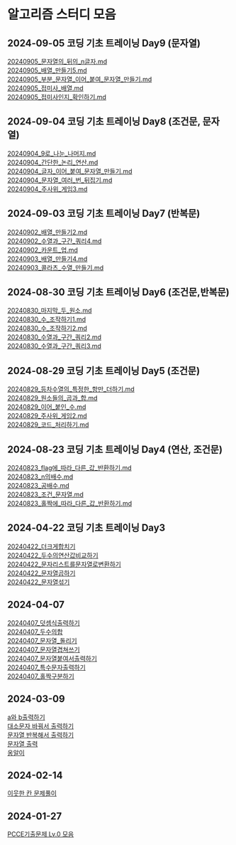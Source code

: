 # 알고리즘 스터디 모음

## 2024-09-05 코딩 기초 트레이닝 Day9 (문자열)
[20240905_문자열의_뒤의_n글자.md](Java%2F20240905_%EB%AC%B8%EC%9E%90%EC%97%B4%EC%9D%98_%EB%92%A4%EC%9D%98_n%EA%B8%80%EC%9E%90.md)<br>
[20240905_배열_만들기5.md](Java%2F20240905_%EB%B0%B0%EC%97%B4_%EB%A7%8C%EB%93%A4%EA%B8%B05.md)<br>
[20240905_부분_문자열_이어_붙여_문자열_만들기.md](Java%2F20240905_%EB%B6%80%EB%B6%84_%EB%AC%B8%EC%9E%90%EC%97%B4_%EC%9D%B4%EC%96%B4_%EB%B6%99%EC%97%AC_%EB%AC%B8%EC%9E%90%EC%97%B4_%EB%A7%8C%EB%93%A4%EA%B8%B0.md)<br>
[20240905_접미사_배열.md](Java%2F20240905_%EC%A0%91%EB%AF%B8%EC%82%AC_%EB%B0%B0%EC%97%B4.md)<br>
[20240905_접미사인지_확인하기.md](Java%2F20240905_%EC%A0%91%EB%AF%B8%EC%82%AC%EC%9D%B8%EC%A7%80_%ED%99%95%EC%9D%B8%ED%95%98%EA%B8%B0.md)

## 2024-09-04 코딩 기초 트레이닝 Day8 (조건문, 문자열)
[20240904_9로_나눈_나머지.md](Java%2F20240904_9%EB%A1%9C_%EB%82%98%EB%88%88_%EB%82%98%EB%A8%B8%EC%A7%80.md)<br>
[20240904_간단한_논리_연산.md](Java%2F20240904_%EA%B0%84%EB%8B%A8%ED%95%9C_%EB%85%BC%EB%A6%AC_%EC%97%B0%EC%82%B0.md)<br>
[20240904_글자_이어_붙여_문자열_만들기.md](Java%2F20240904_%EA%B8%80%EC%9E%90_%EC%9D%B4%EC%96%B4_%EB%B6%99%EC%97%AC_%EB%AC%B8%EC%9E%90%EC%97%B4_%EB%A7%8C%EB%93%A4%EA%B8%B0.md)<br>
[20240904_문자열_여러_번_뒤집기.md](Java%2F20240904_%EB%AC%B8%EC%9E%90%EC%97%B4_%EC%97%AC%EB%9F%AC_%EB%B2%88_%EB%92%A4%EC%A7%91%EA%B8%B0.md)<br>
[20240904_주사위_게임3.md](Java%2F20240904_%EC%A3%BC%EC%82%AC%EC%9C%84_%EA%B2%8C%EC%9E%843.md)

## 2024-09-03 코딩 기초 트레이닝 Day7 (반복문)
[20240902_배열_만들기2.md](Java%2F20240902_%EB%B0%B0%EC%97%B4_%EB%A7%8C%EB%93%A4%EA%B8%B02.md) <br>
[20240902_수열과_구간_쿼리4.md](Java%2F20240902_%EC%88%98%EC%97%B4%EA%B3%BC_%EA%B5%AC%EA%B0%84_%EC%BF%BC%EB%A6%AC4.md)<br>
[20240902_카운트_업.md](Java%2F20240902_%EC%B9%B4%EC%9A%B4%ED%8A%B8_%EC%97%85.md)<br>
[20240903_배열_만들기4.md](Java%2F20240903_%EB%B0%B0%EC%97%B4_%EB%A7%8C%EB%93%A4%EA%B8%B04.md)<br>
[20240903_콜라츠_수열_만들기.md](Java%2F20240903_%EC%BD%9C%EB%9D%BC%EC%B8%A0_%EC%88%98%EC%97%B4_%EB%A7%8C%EB%93%A4%EA%B8%B0.md)<br>

## 2024-08-30 코딩 기초 트레이닝 Day6 (조건문,반복문)

[20240830_마지막_두_원소.md](Java%2F20240830_%EB%A7%88%EC%A7%80%EB%A7%89_%EB%91%90_%EC%9B%90%EC%86%8C.md)<br>
[20240830_수_조작하기1.md](Java%2F20240830_%EC%88%98_%EC%A1%B0%EC%9E%91%ED%95%98%EA%B8%B01.md)<br>
[20240830_수_조작하기2.md](Java%2F20240830_%EC%88%98_%EC%A1%B0%EC%9E%91%ED%95%98%EA%B8%B02.md)<br>
[20240830_수열과_구간_쿼리2.md](Java%2F20240830_%EC%88%98%EC%97%B4%EA%B3%BC_%EA%B5%AC%EA%B0%84_%EC%BF%BC%EB%A6%AC2.md)<br>
[20240830_수열과_구간_쿼리3.md](Java%2F20240830_%EC%88%98%EC%97%B4%EA%B3%BC_%EA%B5%AC%EA%B0%84_%EC%BF%BC%EB%A6%AC3.md)

## 2024-08-29 코딩 기초 트레이닝 Day5 (조건문)
[20240829_등차수열의_특정한_항만_더하기.md](Java%2F20240829_%EB%93%B1%EC%B0%A8%EC%88%98%EC%97%B4%EC%9D%98_%ED%8A%B9%EC%A0%95%ED%95%9C_%ED%95%AD%EB%A7%8C_%EB%8D%94%ED%95%98%EA%B8%B0.md)<br>
[20240829_원소들의_곱과_합.md](Java%2F20240829_%EC%9B%90%EC%86%8C%EB%93%A4%EC%9D%98_%EA%B3%B1%EA%B3%BC_%ED%95%A9.md)<br>
[20240829_이어_붙인_수.md](Java%2F20240829_%EC%9D%B4%EC%96%B4_%EB%B6%99%EC%9D%B8_%EC%88%98.md)<br>
[20240829_주사위_게임2.md](Java%2F20240829_%EC%A3%BC%EC%82%AC%EC%9C%84_%EA%B2%8C%EC%9E%842.md)<br>
[20240829_코드_처리하기.md](Java%2F20240829_%EC%BD%94%EB%93%9C_%EC%B2%98%EB%A6%AC%ED%95%98%EA%B8%B0.md)

## 2024-08-23 코딩 기초 트레이닝 Day4 (연산, 조건문)
[20240823_flag에_따라_다른_값_반환하기.md](Java%2F20240823_flag%EC%97%90_%EB%94%B0%EB%9D%BC_%EB%8B%A4%EB%A5%B8_%EA%B0%92_%EB%B0%98%ED%99%98%ED%95%98%EA%B8%B0.md)<br>
[20240823_n의배수.md](Java%2F20240823_n%EC%9D%98%EB%B0%B0%EC%88%98.md)<br>
[20240823_공배수.md](Java%2F20240823_%EA%B3%B5%EB%B0%B0%EC%88%98.md)<br>
[20240823_조건_문자열.md](Java%2F20240823_%EC%A1%B0%EA%B1%B4_%EB%AC%B8%EC%9E%90%EC%97%B4.md)<br>
[20240823_홀짝에_따라_다른_값_반환하기.md](Java%2F20240823_%ED%99%80%EC%A7%9D%EC%97%90_%EB%94%B0%EB%9D%BC_%EB%8B%A4%EB%A5%B8_%EA%B0%92_%EB%B0%98%ED%99%98%ED%95%98%EA%B8%B0.md)<br>

## 2024-04-22 코딩 기초 트레이닝 Day3

[20240422_더크게합치기](Java%2F20240422_%EB%8D%94%ED%81%AC%EA%B2%8C%ED%95%A9%EC%B9%98%EA%B8%B0%20.md)<br>
[20240422_두수의연산값비교하기](Java%2F20240422_%EB%91%90%EC%88%98%EC%9D%98%EC%97%B0%EC%82%B0%EA%B0%92%EB%B9%84%EA%B5%90%ED%95%98%EA%B8%B0.md)<br>
[20240422_문자리스트를문자열로변환하기](Java%2F20240422_%EB%AC%B8%EC%9E%90%EB%A6%AC%EC%8A%A4%ED%8A%B8%EB%A5%BC%EB%AC%B8%EC%9E%90%EC%97%B4%EB%A1%9C%EB%B3%80%ED%99%98%ED%95%98%EA%B8%B0.md)<br>
[20240422_문자열곱하기](Java%2F20240422_%EB%AC%B8%EC%9E%90%EC%97%B4%EA%B3%B1%ED%95%98%EA%B8%B0.md)<br>
[20240422_문자열섞기](Java%2F20240422_%EB%AC%B8%EC%9E%90%EC%97%B4%EC%84%9E%EA%B8%B0.md)<br>

## 2024-04-07

[20240407_덧셈식출력하기](Java%2F20240407_%EB%8D%A7%EC%85%88%EC%8B%9D%EC%B6%9C%EB%A0%A5%ED%95%98%EA%B8%B0.md)<br>
[20240407_두수의합](Java%2F20240407_%EB%91%90%EC%88%98%EC%9D%98%ED%95%A9.md)<br>
[20240407_문자열_돌리기](Java%2F20240407_%EB%AC%B8%EC%9E%90%EC%97%B4_%EB%8F%8C%EB%A6%AC%EA%B8%B0.md) <br>
[20240407_문자열겹쳐쓰기](Java%2F20240407_%EB%AC%B8%EC%9E%90%EC%97%B4%EA%B2%B9%EC%B3%90%EC%93%B0%EA%B8%B0.md) <br>
[20240407_문자열붙여서출력하기](Java%2F20240407_%EB%AC%B8%EC%9E%90%EC%97%B4%EB%B6%99%EC%97%AC%EC%84%9C%EC%B6%9C%EB%A0%A5%ED%95%98%EA%B8%B0.md) <br>
[20240407_특수문자출력하기](Java%2F20240407_%ED%8A%B9%EC%88%98%EB%AC%B8%EC%9E%90%EC%B6%9C%EB%A0%A5%ED%95%98%EA%B8%B0.md) <br>
[20240407_홀짝구분하기](Java%2F20240407_%ED%99%80%EC%A7%9D%EA%B5%AC%EB%B6%84%ED%95%98%EA%B8%B0.md)<br>

## 2024-03-09

[a와 b출력하기](/Java/20240309_대소문자_바꿔서_출력하기.md) <br>
[대소문자 바꿔서 출력하기](/Java/20240309_대소문자_바꿔서_출력하기.md)<br>
[문자열 반복해서 출력하기](/Java/20240309_문자열_반복해서_출력하기.md) <br>
[문자열 출력](/Java/20240309_문자열_출력.md) <br>
[옹알이](/Java/20240309_옹알이_1.md)


## 2024-02-14

[이웃한 칸 문제풀이](/Java/20240214_이웃한_칸_문제풀이.md)

## 2024-01-27

[PCCE기출문제 Lv.0 모음](<Java/20240127_PCCE_기출문제 LV.0 모음.md>)
